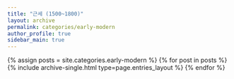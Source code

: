 ```yaml
---
title: "근세 (1500~1800)"
layout: archive
permalink: categories/early-modern
author_profile: true
sidebar_main: true
---
```



{% assign posts = site.categories.early-modern %}
{% for post in posts %} {% include archive-single.html type=page.entries_layout %} {% endfor %}